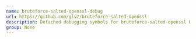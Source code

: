 ```yaml
---
name: bruteforce-salted-openssl-debug
url: https://github.com/glv2/bruteforce-salted-openssl
description: Detached debugging symbols for bruteforce-salted-openssl URL : https://github.
group: None
---
```


